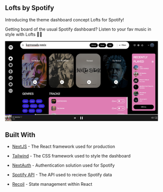 ## Lofts by Spotify

Introducing the theme dashboard concept Lofts for Spotify! 

Getting board of the usual Spotify dashboard? Listen to your fav music in style with Lofts 💁‍♀️

![Screenshot](https://github.com/zahwah-codes/lofts-byspotify/blob/67911f0e1c4d46627d966c1fdf469b7d695faed2/dashboard.jpg)



## Built With

* [NextJS](https://nextjs.org/) - The React framework used for production
  
* [Tailwind](https://tailwindcss.com/) - The CSS framework used to style the dashboard

* [NextAuth](https://next-auth.js.org/) - Authentication solution used for Spotify

* [Spotify API](https://developer.spotify.com/documentation/web-api/) - The API used to recieve Spotify data

* [Recoil](https://recoiljs.org/) - State management within React

